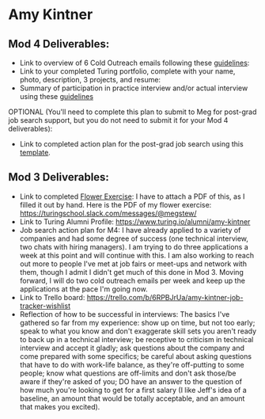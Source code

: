 # Amy Kintner

## Mod 4 Deliverables:
* Link to overview of 6 Cold Outreach emails following these [guidelines](https://github.com/turingschool/career-development-curriculum/blob/master/module_four/cold_outreach_deliverable_guidelines.md):
* Link to your completed Turing portfolio, complete with your name, photo, description, 3 projects, and resume:
* Summary of participation in practice interview and/or actual interview using these [guidelines](https://github.com/turingschool/career-development-curriculum/blob/master/module_four/interview_practice_reflection_guidelines.md)

OPTIONAL (You'll need to complete this plan to submit to Meg for post-grad job search support, but you do not need to submit it for your Mod 4 deliverables):
* Link to completed action plan for the post-grad job search using this [template](https://github.com/turingschool/career-development-curriculum/blob/master/module_four/post_grad_plan.md). 

## Mod 3 Deliverables:

* Link to completed [Flower Exercise](https://github.com/turingschool/professional_skills/blob/master/files/Career%20Unit%20-%20The%20Flower%20Diagram.pdf): I have to attach a PDF of this, as I filled it out by hand. Here is the PDF of my flower exercise: https://turingschool.slack.com/messages/@megstew/
* Link to Turing Alumni Profile: https://www.turing.io/alumni/amy-kintner
* Job search action plan for M4: I have already applied to a variety of companies and had some degree of success (one technical interview, two chats with hiring managers). I am trying to do three applications a week at this point and will continue with this. I am also working to reach out more to people I've met at job fairs or meet-ups and network with them, though I admit I didn't get much of this done in Mod 3. Moving forward, I will do two cold outreach emails per week and keep up the applications at the pace I'm going now. 
* Link to Trello board: https://trello.com/b/6RPBJrUa/amy-kintner-job-tracker-wishlist
* Reflection of how to be successful in interviews: The basics I've gathered so far from my experience: show up on time, but not too early; speak to what you know and don't exaggerate skill sets you aren't ready to back up in a technical interview; be receptive to criticism in technical interview and accept it gladly; ask questions about the company and come prepared with some specifics; be careful about asking questions that have to do with work-life balance, as they're off-putting to some people; know what questions are off-limits and don't ask those/be aware if they're asked of you; DO have an answer to the question of how much you're looking to get for a first salary (I like Jeff's idea of a baseline, an amount that would be totally acceptable, and an amount that makes you excited). 
